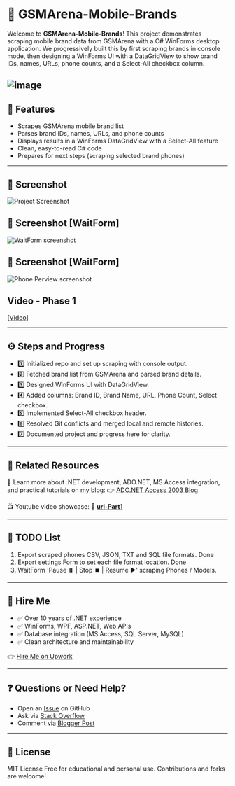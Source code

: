# 📱 GSMArena-Mobile-Brands

Welcome to **GSMArena-Mobile-Brands**! This project demonstrates scraping mobile brand data from GSMArena with a C# WinForms desktop application. We progressively built this by first scraping brands in console mode, then designing a WinForms UI with a DataGridView to show brand IDs, names, URLs, phone counts, and a Select-All checkbox column.

![image](https://i.ibb.co/Z6frQLgH/web-data-scraping-service-GSMArena-csharp-vs2022.png)
---

## 🚀 Features

* Scrapes GSMArena mobile brand list
* Parses brand IDs, names, URLs, and phone counts
* Displays results in a WinForms DataGridView with a Select-All feature
* Clean, easy-to-read C# code
* Prepares for next steps (scraping selected brand phones)

---

## 📸 Screenshot

![Project Screenshot](https://i.ibb.co/gZj3MzgD/GSMArena-Scraper-Win-Forms-Project.png)

## 📸 Screenshot [WaitForm]

![WaitForm screenshot](https://i.ibb.co/3yJg9h65/GSMArena-Win-Form-Csharp-scraper.png)

## 📸 Screenshot [WaitForm]

![Phone Perview screenshot](https://i.ibb.co/3m1QXqSq/GSMArena-scraper-waitform.png)


## Video - Phase 1
[[Video](https://www.youtube.com/watch?v=EqeJDCMOLdo)]

---

## ⚙️ Steps and Progress

* 1️⃣ Initialized repo and set up scraping with console output.
* 2️⃣ Fetched brand list from GSMArena and parsed brand details.
* 3️⃣ Designed WinForms UI with DataGridView.
* 4️⃣ Added columns: Brand ID, Brand Name, URL, Phone Count, Select checkbox.
* 5️⃣ Implemented Select-All checkbox header.
* 6️⃣ Resolved Git conflicts and merged local and remote histories.
* 7️⃣ Documented project and progress here for clarity.

---

## 📰 Related Resources

📌 Learn more about .NET development, ADO.NET, MS Access integration, and practical tutorials on my blog:
👉 [ADO.NET Access 2003 Blog](https://adonetaccess2003.blogspot.com/2025/07/gsmarena-scraper-csharp-winforms-net.html)

📺 Youtube video showcase:
🔗 [**url-Part1**](https://www.youtube.com/watch?v=EqeJDCMOLdo)

---

## 📃 TODO List

1) Export scraped phones CSV, JSON, TXT and SQL file formats. Done
2) Export settings Form to set each file format location.  Done
3) WaitForm 'Pause ⏸️ | Stop ⏹️ | Resume ▶️' scraping Phones / Models.

---

## 💼 Hire Me

* ✅ Over 10 years of .NET experience
* ✅ WinForms, WPF, ASP.NET, Web APIs
* ✅ Database integration (MS Access, SQL Server, MySQL)
* ✅ Clean architecture and maintainability

👉 [Hire Me on Upwork](https://www.upwork.com/freelancers/~012da5549a3c293425)

---

## ❓ Questions or Need Help?

* Open an [Issue](https://github.com/facebookegypt/GSMArena-Mobile-Brands/issues) on GitHub
* Ask via [Stack Overflow](https://stackoverflow.com/users/12179259/evry1falls)
* Comment via [Blogger Post](https://adonetaccess2003.blogspot.com/2025/07/gsmarena-scraper-csharp-winforms-net.html)

---

## 📜 License
MIT License
Free for educational and personal use. Contributions and forks are welcome!
